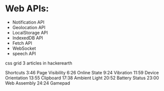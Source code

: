 Web APIs:
=========

- Notification API
- Geolocation API
- LocalStorage API
- IndexedDB API
- Fetch API
- WebSocket
- speech API



css grid 3 articles in hackerearth


Shortcuts
3:46  Page Visibility
6:26 Online State
9:24 Vibration
11:59 Device Orientation
13:55 Clipboard
17:38 Ambient Light
20:52 Battery Status
23:00 Web Assembly
24:24 Gamepad